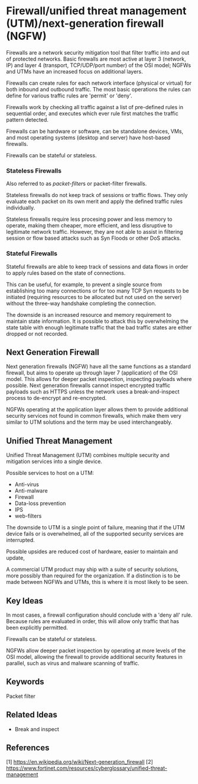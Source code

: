 # Firewall/unified threat management (UTM)/next-generation firewall (NGFW)

Firewalls are a network security mitigation tool that filter traffic into and out of protected networks. Basic firewalls are most active at layer 3 (network, IP) and layer 4 (transport, TCP/UDP/port number) of the OSI model; NGFWs and UTMs have an increased focus on additional layers.

Firewalls can create rules for each network interface (physical or virtual) for both inbound and outbound traffic. The most basic operations the rules can define for various traffic rules are 'permit' or 'deny'.

Firewalls work by checking all traffic against a list of pre-defined rules in sequential order, and executes which ever rule first matches the traffic pattern detected.

Firewalls can be hardware or software, can be standalone devices, VMs, and most operating systems (desktop and server) have host-based firewalls.

Firewalls can be stateful or stateless.

### Stateless Firewalls

Also referred to as *packet-filter*s or packet-filter firewalls.

Stateless firewalls do not keep track of sessions or traffic flows. They only evaluate each packet on its own merit and apply the defined traffic rules individually.

Stateless firewalls require less procesing power and less memory to operate, making them cheaper, more efficient, and less disruptive to legitimate network traffic. However, they are not able to assist in filtering session or flow based attacks such as Syn Floods or other DoS attacks.

### Stateful Firewalls

Stateful firewalls are able to keep track of sessions and data flows in order to apply rules based on the state of connections. 

This can be useful, for example, to prevent a single source from establishing too many connections or for too many TCP Syn requests to be initiated (requiring resources to be allocated but not used on the server) without the three-way handshake completing the connection.

The downside is an increased resource and memory requirement to maintain state information. It is possible to attack this by overwhelming the state table with enough legitimate traffic that the bad traffic states are either dropped or not recorded.

## Next Generation Firewall

Next generation firewalls (NGFW) have all the same functions as a standard firewall, but aims to operate up through layer 7 (application) of the OSI model. This allows for deeper packet inspection, inspecting payloads where possible. Next generation firewalls cannot inspect encrypted traffic payloads such as HTTPS unless the network uses a break-and-inspect process to de-encrypt and re-encrypted.

NGFWs operating at the application layer allows them to provide additional security services not found in common firewalls, which make them very similar to UTM solutions and the term may be used interchangeably.

## Unified Threat Management

Unified Threat Management (UTM) combines multiple security and mitigation services into a single device. 

Possible services to host on a UTM:
* Anti-virus
* Anti-malware
* Firewall
* Data-loss prevention
* IPS
* web-filters

The downside to UTM is a single point of failure, meaning that if the UTM device fails or is overwhelmed, all of the supported security services are interrupted.

Possible upsides are reduced cost of hardware, easier to maintain and update, 

A commercial UTM product may ship with a suite of security solutions, more possibly than required for the organization. If a distinction is to be made between NGFWs and UTMs, this is where it is most likely to be seen.

## Key Ideas

In most cases, a firewall configuration should conclude with a 'deny all' rule. Because rules are evaluated in order, this will allow only traffic that has been explicitly permitted.

Firewalls can be stateful or stateless.

NGFWs allow deeper packet inspection by operating at more levels of the OSI model, allowing the firewall to provide additional security features in parallel, such as virus and malware scanning of traffic.

## Keywords

Packet filter

## Related Ideas

* Break and inspect

## References

[1] https://en.wikipedia.org/wiki/Next-generation_firewall
[2] https://www.fortinet.com/resources/cyberglossary/unified-threat-management